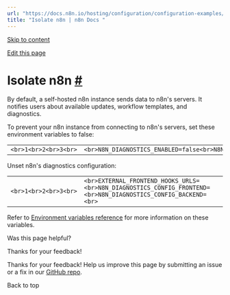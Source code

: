 ```yaml
---
url: "https://docs.n8n.io/hosting/configuration/configuration-examples/isolation/"
title: "Isolate n8n | n8n Docs "
---
```


[Skip to content](https://docs.n8n.io/hosting/configuration/configuration-examples/isolation/#isolate-n8n)

[Edit this page](https://github.com/n8n-io/n8n-docs/edit/main/docs/hosting/configuration/configuration-examples/isolation.md "Edit this page")

# Isolate n8n [\#](https://docs.n8n.io/hosting/configuration/configuration-examples/isolation/\#isolate-n8n "Permanent link")

By default, a self-hosted n8n instance sends data to n8n's servers. It notifies users about available updates, workflow templates, and diagnostics.

To prevent your n8n instance from connecting to n8n's servers, set these environment variables to false:

|     |     |
| --- | --- |
| ```<br>1<br>2<br>3<br>``` | ```<br>N8N_DIAGNOSTICS_ENABLED=false<br>N8N_VERSION_NOTIFICATIONS_ENABLED=false<br>N8N_TEMPLATES_ENABLED=false<br>``` |

Unset n8n's diagnostics configuration:

|     |     |
| --- | --- |
| ```<br>1<br>2<br>3<br>``` | ```<br>EXTERNAL_FRONTEND_HOOKS_URLS=<br>N8N_DIAGNOSTICS_CONFIG_FRONTEND=<br>N8N_DIAGNOSTICS_CONFIG_BACKEND=<br>``` |

Refer to [Environment variables reference](https://docs.n8n.io/hosting/configuration/environment-variables/deployment/) for more information on these variables.

Was this page helpful?






Thanks for your feedback!






Thanks for your feedback! Help us improve this page by submitting an issue or a fix in our [GitHub repo](https://github.com/n8n-io/n8n-docs).


Back to top